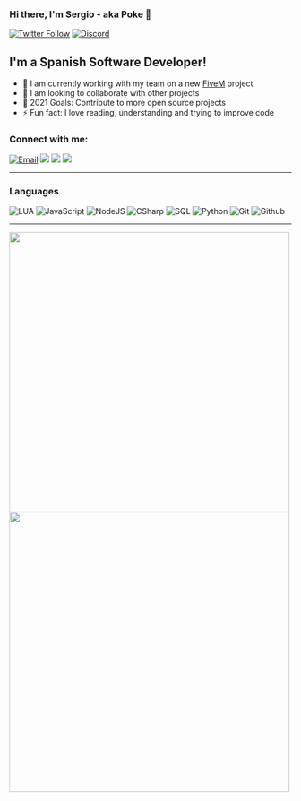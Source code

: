 ### Hi there, I'm Sergio - aka Poke 👋

[![Twitter Follow](https://img.shields.io/twitter/follow/PokeSerGG?color=1DA1F2&logo=twitter&style=for-the-badge)](https://twitter.com/intent/follow?original_referer=https%3A%2F%2Fgithub.com%2FPokeSer&screen_name=PokeSerGG)
[![Discord](https://img.shields.io/badge/Discord-Poke%234935-7289DA?logo=discord&style=for-the-badge)](https://discordapp.com/users/296733948619390980)

## I'm a Spanish Software Developer!

- 🌱 I am currently working with my team on a new [FiveM](https://github.com/citizenfx/fivem) project
- 👯 I am looking to collaborate with other projects
- 🥅 2021 Goals: Contribute to more open source projects
- ⚡ Fun fact: I love reading, understanding and trying to improve code

### Connect with me:

<p id="connectMe" align="left">
    <a href="mailto:contact.pokeser@protonmail.com">
        <img alt="Email" src="https://img.shields.io/badge/EMail-000?style=flat&logo=protonmail&logoColor=white" /></a>
    <a href="https://youtube.com/PokeSer" alt="Youtube">
        <img src="https://img.shields.io/badge/-Youtube-000?style=flat-square&logo=youtube&logoColor=red" /></a>
    <a href="https://twitter.com/PokeSerGG" alt="Twitter">
        <img src="https://img.shields.io/badge/-Twitter-000?style=flat-square&logo=twitter&logoColor=1DA1F2&labelColor=000" /></a>
    <a href="https://instagram.com/PokeSerGG" alt="Instagram">
        <img src="https://img.shields.io/badge/-Instagram-000?style=flat-square&logo=instagram&logoColor=white" /></a>
</p>

---

### Languages

![LUA](https://img.shields.io/badge/-Lua-000?&logo=LUA)
![JavaScript](https://img.shields.io/badge/-JavaScript-000?&logo=JavaScript)
![NodeJS](https://img.shields.io/badge/-Node.js-000?&logo=node.js&logoColor=007396)
![CSharp](https://img.shields.io/badge/-Csharp-000?&logo=csharp)
![SQL](https://img.shields.io/badge/-SQL-000?&logo=MySQL)
![Python](https://img.shields.io/badge/-Python-000?&logo=Python)
![Git](https://img.shields.io/badge/-Git-000?&logo=git)
![Github](https://img.shields.io/badge/-Github-000?&logo=github)

---

<img align="center" width="500px" src="https://github-readme-stats.vercel.app/api?username=PokeSer&hide_title=true&hide_border=false&show_icons=true&include_all_commits=true&count_private=true&line_height=21&&theme=tokyonight" /><img align="center" width="500px" src="https://github-readme-stats.vercel.app/api/top-langs/?username=PokeSer&hide=php,html&hide_title=true&hide_border=true&layout=compact&langs_count=7&theme=tokyonight" />

[devrepositories]: https://github.com/PokeSer?tab=repositories
[twitter]: https://twitter.com/PokeSerGG
[youtube]: https://youtube.com/PokeSer
[instagram]: https://instagram.com/PokeSerGG
